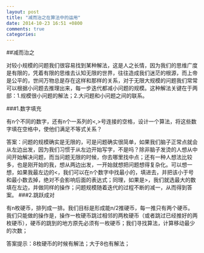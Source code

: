 ```yaml
---
layout: post
title: "减而治之在算法中的运用"
date: 2014-10-23 16:51 +0800
comments: true
categories:
---
```


##减而治之

对较小规模的问题我们很容易找到某种解法，这是人之长情，因为我们的思维广度是有限的，凭着有限的思维去认知无限的世界，往往造成我们迷茫的根源，而上帝是公平的，世间万物总是存在这样和那样的关系，对于无限大规模的问题我们常常可以根据小问题去推理出来，每一步迭代都减小问题的规模。这种解法关键在于两部：1.规模很小问题的解法；2.大问题和小问题之间的联系。

<!-- more -->
###1.数字填充

有n个不同的数字，还有n个一系列的<,>号连接的空格，设计一个算法，将这些数字填在空格中，使他们满足不等式关系？

答案：问题的规模确实是无限的，可是问题确实很简单，如果我们脑子正常点就会从左边出发，因为我们习惯于从左边开始写字，不是吗？除非脑子发烫的人想从中间开始解决问题，而当问题无限的时候，你去哪里找中点；还有一种人想法比较多，也是刚开始的我，想从两边出发，一开始就想把问题想得复杂化。可以想一想，如果我最左边的<，我们可以在n个数字中找最小的，填进去，并把该小于号和最小数去掉，绝对不会影响后面的表达式；同理，如果是>，我们就选最大的数填在左边，并做同样的操作；问题规模随着迭代的过程不断的减一，从而得到答案。
###2.跳跃成对

有n枚硬币，排列成一排。我们目标是形成能n/2推硬币，每一推只有两个硬币。我们只能做的操作是，操作一枚硬币跳过相邻的两枚硬币（或者跳过已经推好的两枚硬币），硬币的跳到的地方原先必须有一枚硬币；我们寻找算法，计算移动最少的次数；

答案提示：8枚硬币的时候有解法；大于8也有解法；
